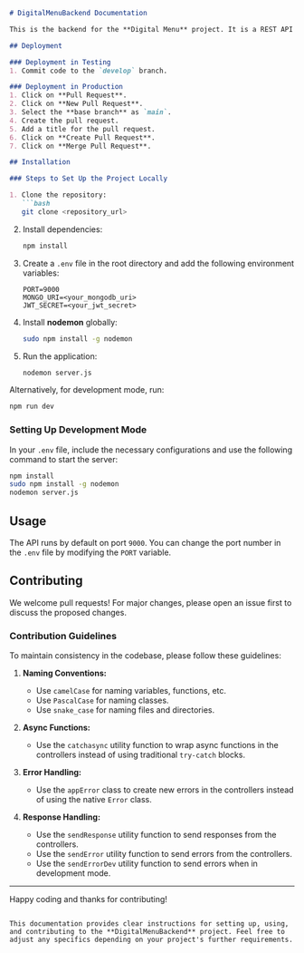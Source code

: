 ```markdown
# DigitalMenuBackend Documentation

This is the backend for the **Digital Menu** project. It is a REST API built with **Node.js** and **Express.js**. It uses **MongoDB** as a database and **Mongoose** as an ODM (Object Document Mapper).

## Deployment

### Deployment in Testing
1. Commit code to the `develop` branch.

### Deployment in Production
1. Click on **Pull Request**.
2. Click on **New Pull Request**.
3. Select the **base branch** as `main`.
4. Create the pull request.
5. Add a title for the pull request.
6. Click on **Create Pull Request**.
7. Click on **Merge Pull Request**.

## Installation

### Steps to Set Up the Project Locally

1. Clone the repository:
   ```bash
   git clone <repository_url>
   ```

2. Install dependencies:
   ```bash
   npm install
   ```

3. Create a `.env` file in the root directory and add the following environment variables:
   ```plaintext
   PORT=9000
   MONGO_URI=<your_mongodb_uri>
   JWT_SECRET=<your_jwt_secret>
   ```

4. Install **nodemon** globally:
   ```bash
   sudo npm install -g nodemon
   ```

5. Run the application:
   ```bash
   nodemon server.js
   ```

Alternatively, for development mode, run:
```bash
npm run dev
```

### Setting Up Development Mode
In your `.env` file, include the necessary configurations and use the following command to start the server:
```bash
npm install
sudo npm install -g nodemon
nodemon server.js
```

## Usage

The API runs by default on port `9000`. You can change the port number in the `.env` file by modifying the `PORT` variable.

## Contributing

We welcome pull requests! For major changes, please open an issue first to discuss the proposed changes.

### Contribution Guidelines

To maintain consistency in the codebase, please follow these guidelines:

1. **Naming Conventions:**
   - Use `camelCase` for naming variables, functions, etc.
   - Use `PascalCase` for naming classes.
   - Use `snake_case` for naming files and directories.

2. **Async Functions:**
   - Use the `catchasync` utility function to wrap async functions in the controllers instead of using traditional `try-catch` blocks.

3. **Error Handling:**
   - Use the `appError` class to create new errors in the controllers instead of using the native `Error` class.

4. **Response Handling:**
   - Use the `sendResponse` utility function to send responses from the controllers.
   - Use the `sendError` utility function to send errors from the controllers.
   - Use the `sendErrorDev` utility function to send errors when in development mode.

---

Happy coding and thanks for contributing!
```

This documentation provides clear instructions for setting up, using, and contributing to the **DigitalMenuBackend** project. Feel free to adjust any specifics depending on your project's further requirements.